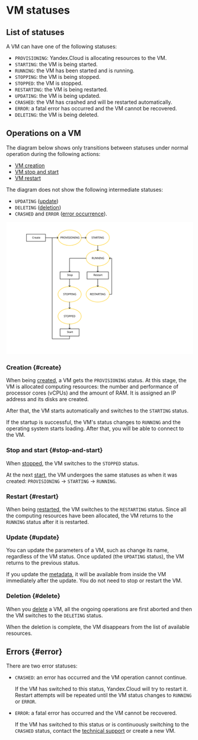 # VM statuses

## List of statuses

A VM can have one of the following statuses:

- `PROVISIONING`: Yandex.Cloud is allocating resources to the VM.
- `STARTING`: the VM is being started.
- `RUNNING`: the VM has been started and is running.
- `STOPPING`: the VM is being stopped.
- `STOPPED`: the VM is stopped.
- `RESTARTING`: the VM is being restarted.
- `UPDATING`: the VM is being updated.
- `CRASHED`: the VM has crashed and will be restarted automatically.
- `ERROR`: a fatal error has occurred and the VM cannot be recovered.
- `DELETING`: the VM is being deleted.

## Operations on a VM

The diagram below shows only transitions between statuses under normal operation during the following actions:

- [VM creation](#create)
- [VM stop and start ](#stop-and-start)
- [VM restart](#restart)

The diagram does not show the following intermediate statuses:

- `UPDATING` ([update](#update))
- `DELETING` ([deletion](#delete))
- `CRASHED` and `ERROR` ([error occurrence](#error)).

![](../_assets/create-and-run.svg)

### Creation {#create}

When being [created](../operations/vm-create/create-from-image.md), a VM gets the `PROVISIONING` status. At this stage, the VM is allocated computing resources: the number and performance of processor cores (vCPUs) and the amount of RAM. It is assigned an IP address and its disks are created.

After that, the VM starts automatically and switches to the `STARTING` status.

If the startup is successful, the VM's status changes to `RUNNING` and the operating system starts loading. After that, you will be able to connect to the VM.

### Stop and start {#stop-and-start}

When [stopped](../operations/vm-control/vm-stop-and-start.md#stop), the VM switches to the `STOPPED` status.

At the next [start](../operations/vm-control/vm-stop-and-start.md#start), the VM undergoes the same statuses as when it was created: `PROVISIONING` → `STARTING` → `RUNNING`.

### Restart {#restart}

When being [restarted](../operations/vm-control/vm-stop-and-start.md#restart), the VM switches to the `RESTARTING` status. Since all the computing resources have been allocated, the VM returns to the `RUNNING` status after it is restarted.

### Update {#update}

You can update the parameters of a VM, such as change its name, regardless of the VM status. Once updated (the `UPDATING` status), the VM returns to the previous status.

If you update the [metadata](vm-metadata.md), it will be available from inside the VM immediately after the update. You do not need to stop or restart the VM.

### Deletion {#delete}

When you [delete](../operations/vm-control/vm-delete.md) a VM, all the ongoing operations are first aborted and then the VM switches to the `DELETING` status.

When the deletion is complete, the VM disappears from the list of available resources.

## Errors {#error}

There are two error statuses:

- `CRASHED`: an error has occurred and the VM operation cannot continue.

    If the VM has switched to this status, Yandex.Cloud will try to restart it. Restart attempts will be repeated until the VM status changes to `RUNNING` or `ERROR`.

- `ERROR`: a fatal error has occurred and the VM cannot be recovered.

    If the VM has switched to this status or is continuously switching to the `CRASHED` status, contact the [technical support](../../support/overview.md) or create a new VM.
